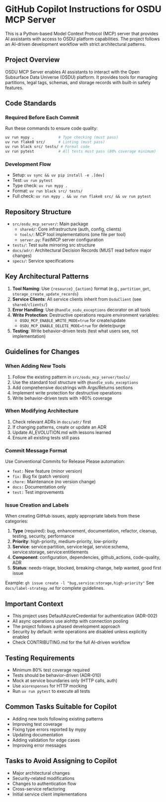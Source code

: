 # GitHub Copilot Instructions for OSDU MCP Server

This is a Python-based Model Context Protocol (MCP) server that provides AI assistants with access to OSDU platform capabilities. The project follows an AI-driven development workflow with strict architectural patterns.

## Project Overview

OSDU MCP Server enables AI assistants to interact with the Open Subsurface Data Universe (OSDU) platform. It provides tools for managing partitions, legal tags, schemas, and storage records with built-in safety features.

## Code Standards

### Required Before Each Commit
Run these commands to ensure code quality:
```bash
uv run mypy .           # Type checking (must pass)
uv run flake8 src/      # Linting (must pass)
uv run black src/ tests/ # Format code
uv run pytest           # All tests must pass (80% coverage minimum)
```

### Development Flow
- Setup: `uv sync && uv pip install -e .[dev]`
- Test: `uv run pytest`
- Type check: `uv run mypy .`
- Format: `uv run black src/ tests/`
- Full check: `uv run mypy . && uv run flake8 src/ && uv run pytest`

## Repository Structure
- `src/osdu_mcp_server/`: Main package
  - `shared/`: Core infrastructure (auth, config, clients)
  - `tools/`: MCP tool implementations (one file per tool)
  - `server.py`: FastMCP server configuration
- `tests/`: Test suite mirroring src structure
- `docs/adr/`: Architectural Decision Records (MUST read before major changes)
- `specs/`: Service specifications

## Key Architectural Patterns

1. **Tool Naming**: Use `{resource}_{action}` format (e.g., `partition_get`, `storage_create_update_records`)
2. **Service Clients**: All service clients inherit from `OsduClient` (see `shared/clients/`)
3. **Error Handling**: Use `@handle_osdu_exceptions` decorator on all tools
4. **Write Protection**: Destructive operations require environment variables:
   - `OSDU_MCP_ENABLE_WRITE_MODE=true` for create/update
   - `OSDU_MCP_ENABLE_DELETE_MODE=true` for delete/purge
5. **Testing**: Write behavior-driven tests (test what users see, not implementation)

## Guidelines for Changes

### When Adding New Tools
1. Follow the existing pattern in `src/osdu_mcp_server/tools/`
2. Use the standard tool structure with `@handle_osdu_exceptions`
3. Add comprehensive docstrings with Args/Returns sections
4. Implement write protection for destructive operations
5. Write behavior-driven tests with >80% coverage

### When Modifying Architecture
1. Check relevant ADRs in `docs/adr/` first
2. If changing patterns, create or update an ADR
3. Update AI_EVOLUTION.md with lessons learned
4. Ensure all existing tests still pass

### Commit Message Format
Use Conventional Commits for Release Please automation:
- `feat:` New feature (minor version)
- `fix:` Bug fix (patch version)
- `chore:` Maintenance (no version change)
- `docs:` Documentation only
- `test:` Test improvements

### Issue Creation and Labels
When creating GitHub issues, apply appropriate labels from these categories:
1. **Type** (required): bug, enhancement, documentation, refactor, cleanup, testing, security, performance
2. **Priority**: high-priority, medium-priority, low-priority
3. **Service**: service:partition, service:legal, service:schema, service:storage, service:entitlements
4. **Component**: configuration, dependencies, github_actions, code-quality, ADR
5. **Status**: needs-triage, blocked, breaking-change, help wanted, good first issue

Example: `gh issue create -l "bug,service:storage,high-priority"`
See `docs/label-strategy.md` for complete guidelines.

## Important Context

- This project uses DefaultAzureCredential for authentication (ADR-002)
- All async operations use aiohttp with connection pooling
- The project follows a phased development approach
- Security by default: write operations are disabled unless explicitly enabled
- Check CONTRIBUTING.md for the full AI-driven workflow

## Testing Requirements

- Minimum 80% test coverage required
- Tests should be behavior-driven (ADR-010)
- Mock at service boundaries only (HTTP calls, auth)
- Use `aioresponses` for HTTP mocking
- Run `uv run pytest` to execute all tests

## Common Tasks Suitable for Copilot

- Adding new tools following existing patterns
- Improving test coverage
- Fixing type errors reported by mypy
- Updating documentation
- Adding validation for edge cases
- Improving error messages

## Tasks to Avoid Assigning to Copilot

- Major architectural changes
- Security-related modifications
- Changes to authentication flow
- Cross-service refactoring
- Initial service client implementations